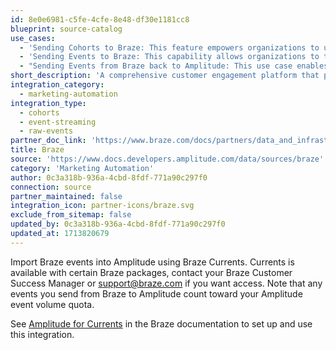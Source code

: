 ```yaml
---
id: 8e0e6981-c5fe-4cfe-8e48-df30e1181cc8
blueprint: source-catalog
use_cases:
  - 'Sending Cohorts to Braze: This feature empowers organizations to utilize their Amplitude cohorts within Braze for targeted marketing campaigns. By seamlessly transferring cohort data, customers can craft personalized messaging strategies tailored to specific customer segments. This enhances user acquisition, retention, and overall customer satisfaction by delivering relevant content based on individual behavior and preferences.'
  - 'Sending Events to Braze: This capability allows organizations to transmit event data from Amplitude to Braze in real-time. By streaming events, such as user interactions or product usage, to Braze, customers gain deeper insights into customer behavior and engagement patterns. Braze can then leverage this data to trigger automated messages, optimize marketing campaigns, and deliver personalized experiences across various digital channels. This fosters more effective communication with customers and drives higher conversion rates.'
  - "Sending Events from Braze back to Amplitude: This use case enables a bidirectional flow of data between Braze and Amplitude. After processing customer interactions and engagements within Braze, relevant event data can be sent back to Amplitude. By integrating this data into Amplitude's analytics platform, customers gain a comprehensive view of customer behavior and campaign performance. This holistic understanding allows customers to refine their marketing strategies, identify growth opportunities, and optimize the customer experience for enhanced satisfaction and loyalty."
short_description: 'A comprehensive customer engagement platform that powers relevant experiences between consumers and brands they love. Braze helps foster human connection through interactive conversations across channels.'
integration_category:
  - marketing-automation
integration_type:
  - cohorts
  - event-streaming
  - raw-events
partner_doc_link: 'https://www.braze.com/docs/partners/data_and_infrastructure_agility/analytics/amplitude/amplitude_audiences/#sync-user-traits-and-computations'
title: Braze
source: 'https://www.docs.developers.amplitude.com/data/sources/braze'
category: 'Marketing Automation'
author: 0c3a318b-936a-4cbd-8fdf-771a90c297f0
connection: source
partner_maintained: false
integration_icon: partner-icons/braze.svg
exclude_from_sitemap: false
updated_by: 0c3a318b-936a-4cbd-8fdf-771a90c297f0
updated_at: 1713820679
---
```

Import Braze events into Amplitude using Braze Currents. Currents is available with certain Braze packages, contact your Braze Customer Success Manager or support@braze.com if you want access. Note that any events you send from Braze to Amplitude count toward your Amplitude event volume quota.

See [Amplitude for Currents](https://www.braze.com/docs/partners/data_and_infrastructure_agility/analytics/amplitude/amplitude_for_currents/) in the Braze documentation to set up and use this integration.